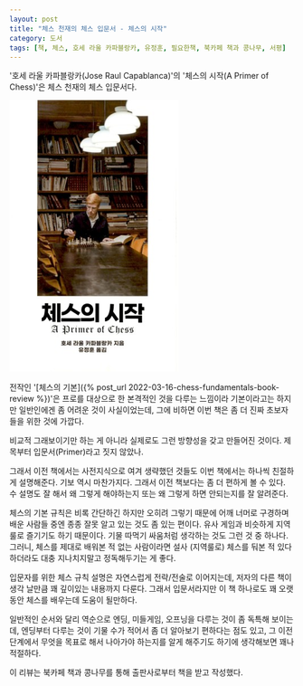 ```yaml
---
layout: post
title: "체스 천재의 체스 입문서 - 체스의 시작"
category: 도서
tags: [책, 체스, 호세 라울 카파블랑카, 유정훈, 필요한책, 북카페 책과 콩나무, 서평]
---
```


'호세 라울 카파블랑카(Jose Raul Capablanca)'의
'체스의 시작(A Primer of Chess)'은
체스 천재의 체스 입문서다.

![표지](/images/a-primer-of-chess-book-h480.jpg)

전작인 '[체스의 기본]({% post_url 2022-03-16-chess-fundamentals-book-review %})'은
프로를 대상으로 한 본격적인 것을 다루는 느낌이라
기본이라고는 하지만 일반인에겐 좀 어려운 것이 사실이었는데,
그에 비하면 이번 책은 좀 더 진짜 초보자들을 위한 것에 가깝다.

비교적 그래보이기만 하는 게 아니라 실제로도 그런 방향성을 갖고 만들어진 것이다.
제목부터 입문서(Primer)라고 짓지 않았나.

그래서 이전 책에서는 사전지식으로 여겨 생략했던 것들도
이번 책에서는 하나씩 친절하게 설명해준다.
기보 역시 마찬가지다.
그래서 이전 책보다는 좀 더 편하게 볼 수 있다.
수 설명도 잘 해서 왜 그렇게 해야하는지 또는 왜 그렇게 하면 안되는지를 잘 알려준다.

체스의 기본 규칙은 비록 간단하긴 하지만
오히려 그렇기 때문에 어깨 너머로 구경하며 배운 사람들 중엔
종종 잘못 알고 있는 것도 좀 있는 편이다.
유사 게임과 비슷하게 지역룰로 즐기기도 하기 때문이다.
기물 따먹기 싸움처럼 생각하는 것도 그런 것 중 하나다.
그러니, 체스를 제대로 배워본 적 없는 사람이라면
설사 (지역룰로) 체스를 둬본 적 있다 하더라도
대충 지나치지말고 정독해두기는 게 좋다.

입문자를 위한 체스 규칙 설명은 자연스럽게 전략/전술로 이어지는데,
저자의 다른 책이 생각 날만큼 꽤 깊이있는 내용까지 다룬다.
그래서 입문서라지만 이 책 하나로도 꽤 오랫동안 체스를 배우는데 도움이 될만하다.

일반적인 순서와 달리 역순으로 엔딩, 미들게임, 오프닝을 다루는 것이 좀 독특해 보이는데,
엔딩부터 다루는 것이 기물 수가 적어서 좀 더 알아보기 편하다는 점도 있고,
그 이전 단계에서 무엇을 목표로 해서 나아가야 하는지를 알게 해주기도 하기에
생각해보면 꽤나 적절하다.



<div class="im im-info">
이 리뷰는 북카페 책과 콩나무를 통해 출판사로부터 책을 받고 작성했다.
</div>
